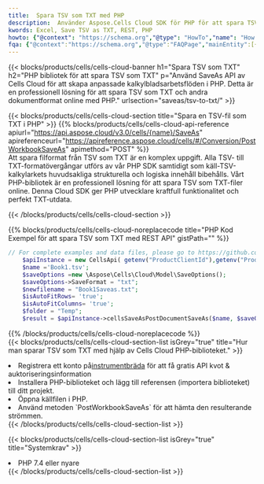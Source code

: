 ```yaml
---
title:  Spara TSV som TXT med PHP
description:  Använder Aspose.Cells Cloud SDK för PHP för att spara TSV-formatfil som TXT-formatfil.
kwords: Excel, Save TSV as TXT, REST, PHP
howto: {"@context": "https://schema.org","@type": "HowTo","name": "How to save TSV as TXT using the Cells Cloud PHP library.","description": "How to save TSV as TXT using the Cells Cloud PHP library.","image": {"@type": "ImageObject"},"url": "/php/saveas/tsv-to-txt/","step": [{ "@type": "HowToStep","name": "How to save TSV as TXT using the Cells Cloud PHP library. step 1", "image": {"@type": "ImageObject",},"url": "/php/saveas/tsv-to-txt/","text": "Register an account at <a href='https://dashboard.aspose.cloud/'>Dashboard</a> to get free API quota & authorization details",},{ "@type": "HowToStep","name": "How to save TSV as TXT using the Cells Cloud PHP library. step 1", "image": {"@type": "ImageObject",},"url": "/php/saveas/tsv-to-txt/","text": "Install PHP library and add the reference (import the library) to your project.",},{ "@type": "HowToStep","name": "How to save TSV as TXT using the Cells Cloud PHP library. step 1", "image": {"@type": "ImageObject",},"url": "/php/saveas/tsv-to-txt/","text": "Open the source file in PHP.",},{ "@type": "HowToStep","name": "How to save TSV as TXT using the Cells Cloud PHP library. step 1", "image": {"@type": "ImageObject",},"url": "/php/saveas/tsv-to-txt/","text": "Use the `PostWorkbookSaveAs` method to retrieve the resulting stream.",}, ],"supply": {"@type": "HowToSupply","name": "document"},"tool": [{"@type": "HowToTool","name": "phpstorm, Visual Studio Code, Eclipse"},{"@type": "HowToTool","name": "Aspose Cells"}],"totalTime": "PT6M"}
fqa: {"@context":"https://schema.org","@type":"FAQPage","mainEntity":[{"@type":"Question","name":"Why save file as other formats file in C# using REST API?","acceptedAnswer":{"@type":"Answer","text":"Documents are encoded in many ways, and some files may be incompatible with the software you use. To open and read such files, just save them as appropriate file formats.<br/><ol><li>Install .NET SDK and add the reference (import the library) to your project.</li><li>Open the source file in C# using REST API.</li><li>Call the PostWorkbookSaveAsRequest() method, passing an output filename with required extension.</li><li>Get the result of save as a separate file.</li></ol>"}},{"@type":"Question","name":"What file formats can I save as with your C# library?","acceptedAnswer":{"@type":"Answer","text":"We support a variety of file formats for conversion using .NET library, including XLSX, Excel, xls , PDF, CSV, HTML, Markdown, XML, PNG, JPG, TIFF, Json, TXT and many more."}},{"@type":"Question","name":"What is the maximum allowed file size for conversion using this .NET library?","acceptedAnswer":{"@type":"Answer","text":"There are no file size limits for format conversions using .NET library."}}]}
---
```

{{< blocks/products/cells/cells-cloud-banner h1="Spara TSV som TXT" h2="PHP bibliotek för att spara TSV som TXT" p="Använd SaveAs API av Cells Cloud för att skapa anpassade kalkylbladsarbetsflöden i PHP. Detta är en professionell lösning för att spara TSV som TXT och andra dokumentformat online med PHP." urlsection="saveas/tsv-to-txt/" >}}

{{< blocks/products/cells/cells-cloud-section title="Spara en TSV-fil som TXT i PHP" >}}
{{% blocks/products/cells/cells-cloud-api-reference apiurl="https://api.aspose.cloud/v3.0/cells/{name}/SaveAs" apireferenceurl="https://apireference.aspose.cloud/cells/#/Conversion/PostWorkbookSaveAs" apimethod="POST" %}}
<br/>
Att spara filformat från TSV som TXT är en komplex uppgift. Alla TSV- till TXT-formatövergångar utförs av vår PHP SDK samtidigt som käll-TSV-kalkylarkets huvudsakliga strukturella och logiska innehåll bibehålls. Vårt PHP-bibliotek är en professionell lösning för att spara TSV som TXT-filer online. Denna Cloud SDK ger PHP utvecklare kraftfull funktionalitet och perfekt TXT-utdata.

{{< /blocks/products/cells/cells-cloud-section >}}

{{% blocks/products/cells/cells-cloud-noreplacecode title="PHP Kod Exempel för att spara TSV som TXT med REST API" gistPath="" %}}
  
```php
// For complete examples and data files, please go to https://github.com/aspose-cells-cloud/aspose-cells-cloud-php/
    $apiInstance = new CellsApi( getenv("ProductClientId"),getenv("ProductClientSecret") );
    $name ='Book1.tsv';
    $saveOptions =new \Aspose\Cells\Cloud\Model\SaveOptions();
    $saveOptions->SaveFormat = "txt";
    $newfilename = "Book1Saveas.txt";
    $isAutoFitRows= 'true';
    $isAutoFitColumns= 'true';
    $folder = "Temp";
    $result = $apiInstance->cellsSaveAsPostDocumentSaveAs($name, $saveOptions, $newfilename,$isAutoFitRows, $isAutoFitColumns, $folder);
```
  
{{% /blocks/products/cells/cells-cloud-noreplacecode %}}
<br/>
{{< blocks/products/cells/cells-cloud-section-list isGrey="true" title="Hur man sparar TSV som TXT med hjälp av Cells Cloud PHP-biblioteket." >}}
<li> Registrera ett konto på<a href="https://dashboard.aspose.cloud/">instrumentbräda</a> för att få gratis API kvot & auktoriseringsinformation</li>
<li>Installera PHP-biblioteket och lägg till referensen (importera biblioteket) till ditt projekt.</li>
<li>Öppna källfilen i PHP.</li>
<li>Använd metoden `PostWorkbookSaveAs` för att hämta den resulterande strömmen.</li>
{{< /blocks/products/cells/cells-cloud-section-list >}}

{{< blocks/products/cells/cells-cloud-section-list isGrey="true" title="Systemkrav" >}}
<li>PHP 7.4 eller nyare</li>
{{< /blocks/products/cells/cells-cloud-section-list >}}
